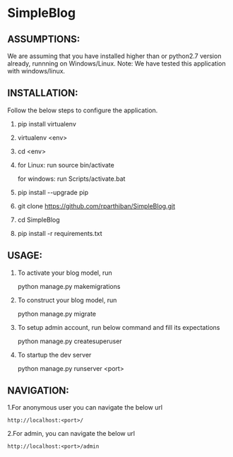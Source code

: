 # SimpleBlog

ASSUMPTIONS:
------------
We are assuming that you have installed higher than or python2.7 version already, runnning on Windows/Linux.
Note: We have tested this application with windows/linux.

INSTALLATION:
-------------
Follow the below steps to configure the application.

1. pip install virtualenv

2. virtualenv \<env\>

3. cd \<env\>

4. for Linux: run source bin/activate

   for windows: run Scripts/activate.bat

5. pip install --upgrade pip

6. git clone https://github.com/rparthiban/SimpleBlog.git

7. cd SimpleBlog

8. pip install -r requirements.txt


USAGE:
------
1. To activate your blog model, run

	python manage.py makemigrations

2. To construct your blog model, run

	python manage.py migrate

3. To setup admin account, run below command and fill its expectations

	python manage.py createsuperuser

4. To startup the dev server

	python manage.py runserver \<port\>

NAVIGATION:
-----------
1.For anonymous user you can navigate the below url

	http://localhost:<port>/

2.For admin, you can navigate the below url

	http://localhost:<port>/admin
